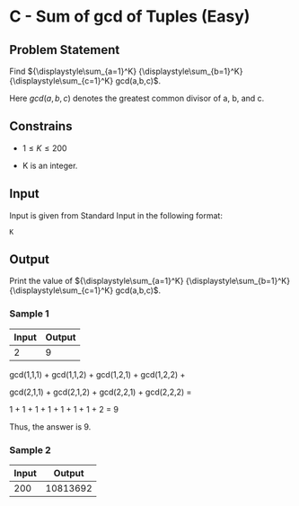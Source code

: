 # C - Sum of gcd of Tuples (Easy)

## Problem Statement

Find ${\displaystyle\sum_{a=1}^K} {\displaystyle\sum_{b=1}^K} {\displaystyle\sum_{c=1}^K} gcd(a,b,c)$.

Here $gcd(a,b,c)$ denotes the greatest common divisor of a, b, and c.

## Constrains

- $1 ≤ K ≤ 200$

- K is an integer.

## Input

Input is given from Standard Input in the following format:

    K

## Output

Print the value of ${\displaystyle\sum_{a=1}^K} {\displaystyle\sum_{b=1}^K} {\displaystyle\sum_{c=1}^K} gcd(a,b,c)$.

### Sample 1

| Input | Output |
| ----- | ------ |
| 2     | 9      |

gcd(1,1,1) + gcd(1,1,2) + gcd(1,2,1) + gcd(1,2,2) +

gcd(2,1,1) + gcd(2,1,2) + gcd(2,2,1) + gcd(2,2,2) =

1 + 1 + 1 + 1 + 1 + 1 + 1 + 2 = 9

Thus, the answer is 9.

### Sample 2

| Input | Output   |
| ----- | -------- |
| 200   | 10813692 |
